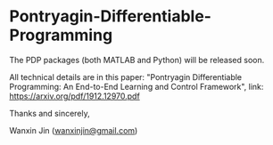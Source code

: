 # Pontryagin-Differentiable-Programming
The PDP packages (both MATLAB and Python) will be released soon. 

All technical details are in this paper: "Pontryagin Differentiable Programming: An End-to-End Learning and Control Framework", link: https://arxiv.org/pdf/1912.12970.pdf

Thanks and sincerely,

Wanxin Jin (wanxinjin@gmail.com)
